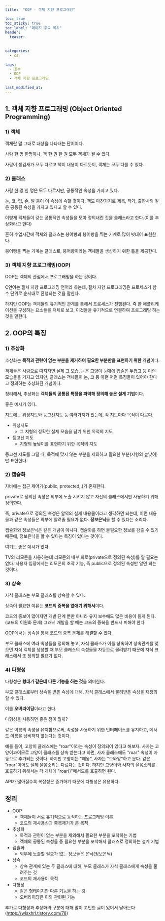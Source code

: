 ```yaml
---
title:  "OOP - 객체 지향 프로그래밍"

toc: true
toc_sticky: true
toc_label: "페이지 주요 목차"
header:
  teaser: 
  
  
categories:
  - cs
  
tags:
  - 공부
  - OOP
  - 객체 지향 프로그래밍
  
last_modified_at: 
---
```



## 1. 객체 지향 프로그래밍 (Object Oriented Programming)

### 1) 객체

객체란 말 그대로 대상을 나타내는 단어이다.

사람 한 명 한명이나, 책 한 권 한 권 모두 객체가 될 수 있다.

사람이 생김새가 모두 다르고 책이 내용이 다르듯이, 객체는 모두 다를 수 있다.

### 2) 클래스

사람 한 명 한 명은 모두 다르지만, 공통적인 속성을 가지고 있다.

눈, 코, 입, 손, 발 등이 이 속성에 속할 것이다. 책도 마찬가지로 제목, 작가, 출판사와 같은 공통된 속성을 가지고 있다고 할 수 있다.

이렇게 객체들이 갖는 공통적인 속성들을 모아 정의내린 것을 클래스라고 한다.(이를 추상화라고 한다)

흔히 수업시간에 객체와 클래스는 붕어빵과 붕어빵을 찍는 기계로 많이 빗대어 표현한다.

붕어빵을 찍는 기계는 클래스로, 붕어빵이라는 객체들을 생성하기 위한 틀을 제공한다.

### 3) 객체 지향 프로그래밍(OOP)

OOP는 객체의 관점에서 프로그래밍을 하는 것이다.

C언어는 절차 지향 프로그래밍 언어라 하는데, 절차 지향 프로그래밍은 프로세스가 함수 단위로 순서대로 진행되는 것을 말한다.

하지만 OOP는 객체들의 유기적인 관계를 통해서 프로세스가 진행된다. 즉 한 애플리케이션을 구성하는 요소들을 객체로 보고, 이것들을 유기적으로 연결하여 프로그래밍 하는 것을 말한다.

## 2. OOP의 특징

### 1) 추상화

추상화는 **목적과 관련이 없는 부분을 제거하여 필요한 부분만을 표현하기 위한 개념**이다.

객체들은 사람으로 따지자면 실제 그 모습, 눈은 고양이 눈매에 입술은 두껍고 등 이런 모습들을 가지고 있지만, 클래스는 객체들이 눈, 코 등 이런 어떤 특징들이 있어야 한다고 정의하는 추상화된 개념이다.

정리해서, 추상화는 **객체들의 공통된 특징을 파악해 정의해 놓은 설계 기법**이다.

좋은 예시가 있다.

지도에는 위성지도와 등고선지도 등 여러가지가 있는데, 각 지도마다 목적이 다르다.

* 위성지도
  * 그 지형의 정확한 실제 모습을 담기 위한 목적의 지도
* 등고선 지도
  * 지형의 높낮이를 표현하기 위한 목적의 지도
 
  
등고선 지도를 그릴 때, 목적에 맞지 않는 부분을 제외하고 필요한 부분(지형의 높낮이)만 표현한다.

### 2) 캡슐화

자바에는 접근 제어가(public, protected,,)가 존재한다.

private로 정의된 속성은 외부에 노출 시키지 않고 자신의 클래스에서만 사용하기 위해 정의한다.

즉, private으로 정의된 속성은 알약의 실제 내용물이라고 생각하면 되는데, 이런 내용물과 같은 속성들은 외부에 알려줄 필요가 없다. **정보은닉**을 할 수 있다는 소리다.

캡슐화와 정보은닉은 같은 개념이 아니다. 캡슐화를 하면 불필요한 정보를 감출 수 있기 때문에, 정보은닉을 할 수 있다는 특징이 있다는 것이다.

여기도 좋은 예시가 있다.

TV의 리모콘을 사용하는데 리모콘의 내부 회로(private으로 정의된 속성)를 알 필요는 없다.
사용자 입장에서는 리모콘의 조작 기능, 즉 public으로 정의된 속성만 알면 되는 것이다.

### 3) 상속

자식 클래스는 부모 클래스를 상속할 수 있다.

상속이 필요한 이유는 **코드의 중복을 없애기 위해서**이다.

코드의 중보이 많아지면 개발 단계 뿐만 아니라 유지 보수에도 많은 비용이 들게 된다. (코드의 이원화 문제)
그래서 개발을 할 때는 코드의 중복을 반드시 피해야 한다

OOP에서는 상속을 통해 코드의 중복 문제를 해결할 수 있다.

부모 클래스에 여러 속성들을 정의해 놓고, 자식 클래스가 이를 상속하여 상속관계를 맺으면 자식 객체를 생성할 때 부모 클래스의 속성들을 자동으로 물려받기 때문에 자식 크래스에서 또 정의할 필요가 없다.

### 4) 다형성

다형성은 **형태가 같은데 다른 기능을 하는 것**을 의미한다.

부모 클래스로부터 상속을 받은 속성에 대해, 자식 클래스에서 물려받은 속성을 재정의 할 수 있다.

이를 **오버라이딩**이라고 한다.

다형성을 사용하면 좋은 점이 뭘까?

같은 이름의 속성을 유지함으로써, 속성을 사용하기 위한 인터페이스를 유지하고, 메서드 이름을 낭비하지 않는다는 것이다.

예를 들어, 고양이 클래스에는 "roar"이라는 속성이 정의되어 있다고 해보자. 사자는 고양이과이므로 고양이 클래스를 상속 받는다고 하면, 사자 클래스에도 "roar" 속성이 자동으로 추가되는 것이다. 하지만 고양이는 "애옹", 사자는 "으와앙"하고 운다. 같은 "roar"이어도 실제 울음소리는 다르다는 것이다. 하지만 고양이와 사자의 울음소리를 호출하기 위해서는 각 개체에 "roar()"메서드를 호출하면 된다.

API가 많아질수록 복잡성은 증가하기 때문에 다형성은 유용하다.

## 정리

* OOP
  * 객체들이 서로 유기적으로 동작하는 프로그래밍 이론
  * 코드의 재사용성과 중복제거가 큰 목적
* 추상화
  * 목적과 관련이 없는 부분을 제외해서 필요한 부분을 포착하는 기법
  * 객체의 공통된 속성들 중 필요한 부분을 포착해서 클래스로 정의하는 설계 기법
* 캡슐화
  * 외부에 노출할 필요가 없는 정보들은 은닉(정보은닉)
* 상속
  * 상속 관계에 있는 두 클래스에 대해, 부모 클래스가 자식 클래스에게 속성을 물려주는 것
  * 코드의 재사용이 목적
* 다형성
  * 같은 형태이지만 다른 기능을 하는 것
  * 오버라이딩은 이와 관련된 기능
  
추가로 다형성과 추상화의 구분에 대해 많이 고민한 글이 있어서 달아논다(https://wlaxhrl.tistory.com/78)

